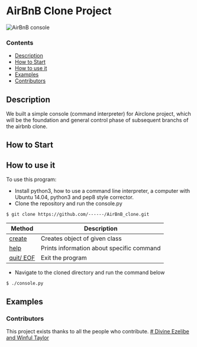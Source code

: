 # AirBnB Clone Project

![AirBnB console](https://raw.githubusercontent.com/bdbaraban/AirBnB_clone/master/assets/hbnb_logo.png)

### Contents

- [Description](#Description)
- [How to Start](#Howtostart)
- [How to use it](#Howtouseit)
- [Examples](#Examples)
- [Contributors](#Contributors)

##  Description 
We built a simple console (command interpreter) for Airclone project, which will be the foundation and general control phase of subsequent branchs of the airbnb clone.

## How to Start

## How to use it
To use this program:
- Install python3, how to use a command line interpreter, a computer with Ubuntu 14.04, python3 and pep8 style corrector.
- Clone the repository and run the console.py

```
$ git clone https://github.com/------/AirBnB_clone.git
```

| **Method**                | **Description**                                                                                                         |
| ------------------------- | ----------------------------------------------------------------------------------------------------------------------- |
| [create](./console.py)    | Creates object of given class      
| [help](./console.py)      | Prints information about specific command                                                                               |
| [quit/ EOF](./console.py) | Exit the program

- Navigate to the cloned directory and run the command below

```
$ ./console.py
```

## Examples

### Contributors

This project exists thanks to all the people who contribute. 
<a href="[https://github.com/RichardLitt/standard-readme/graphs/contributors](https://github.com/divineezelibe/AirBnB_clone/graphs/contributors)"># Divine Ezelibe and Winful Taylor</a>
